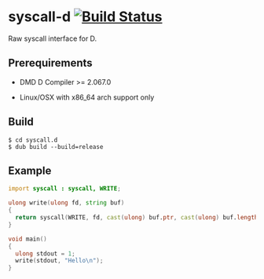 # syscall-d [![Build Status](https://secure.travis-ci.org/kubo39/syscall-d.png?branch=master)](http://travis-ci.org/kubo39/syscall-d)

Raw syscall interface for D.

## Prerequirements

* DMD D Compiler >= 2.067.0

* Linux/OSX with x86_64 arch support only

## Build

```
$ cd syscall.d
$ dub build --build=release
```

## Example

```d
import syscall : syscall, WRITE;

ulong write(ulong fd, string buf)
{
  return syscall(WRITE, fd, cast(ulong) buf.ptr, cast(ulong) buf.length);
}

void main()
{
  ulong stdout = 1;
  write(stdout, "Hello\n");
}
```
